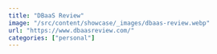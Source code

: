 ```yaml
---
title: "DBaaS Review"
image: "/src/content/showcase/_images/dbaas-review.webp"
url: "https://www.dbaasreview.com/"
categories: ["personal"]
---
```

